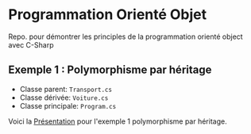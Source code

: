 # Programmation Orienté Objet

Repo. pour démontrer les principles de la programmation orienté object avec C-Sharp

## Exemple 1 : Polymorphisme par héritage
 
 - Classe parent: `Transport.cs`
 - Classe dérivée: `Voiture.cs`
 - Classe principale:  `Program.cs`

 Voici la [Présentation](https://docs.google.com/presentation/d/11ODGzQO3p13Kbr04eucg0Gghpj-CbvNlEWFUSARmCLg/edit?usp=sharing) pour l'exemple 1 polymorphisme par héritage.
 
 
